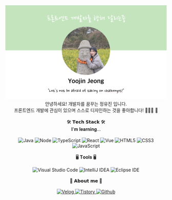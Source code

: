 <div align="center">
  <img src="./images/githubmain.png" alt="깃허브메인이미지">
</div>

<div align="center">안녕하세요! 개발자를 꿈꾸는 정유진 입니다.</div>
<div align="center">프론트엔드 개발에 관심이 있으며 스스로 디자인하는 것을 좋아합니다! 🙆🏻‍♀️ 🎨</div>
<br>
<div align="center">🛠️ 𝗧𝗲𝗰𝗵 𝗦𝘁𝗮𝗰𝗸 🛠️</div>
<div align="center">𝐈'𝐦 𝐥𝐞𝐚𝐫𝐧𝐢𝐧𝐠...</div>
<br>

<div align="center">
  <img src="https://img.shields.io/badge/Java-007396?style=flat&logo=OpenJDK&logoColor=white" alt="Java">
        <img src="https://img.shields.io/badge/Node-%67A4AC?style=flat-square&logo=node&logoColor=white" alt="Node">
  <img src="https://img.shields.io/badge/TypeScript-%233178C6?style=flat-square&logo=typescript&logoColor=white" alt="TypeScript">
  <img src="https://img.shields.io/badge/React-%2361DAFB?style=flat-square&logo=react&logoColor=white" alt="React">
    <img src="https://img.shields.io/badge/Vue-%4FC08D?style=flat-square&logo=typescript&logoColor=white" alt="Vue">
  <img src="https://img.shields.io/badge/HTML5-%23E34F26?style=flat-square&logo=html5&logoColor=white" alt="HTML5">
  <img src="https://img.shields.io/badge/CSS3-%231572B6?style=flat-square&logo=css3&logoColor=white" alt="CSS3">
  <img src="https://img.shields.io/badge/JavaScript-%23F7DF1E?style=flat-square&logo=javascript&logoColor=black" alt="JavaScript">
</div>
<br>

<div align="center">🖥️ 𝐓𝐨𝐨𝐥𝐬 🖥️</div>
<br>

<div align="center">
  <img src="https://img.shields.io/badge/Visual%20Studio%20Code-%23007ACC?style=flat-square&logo=visualstudiocode&logoColor=white" alt="Visual Studio Code">
  <img src="https://img.shields.io/badge/IntelliJ%20IDEA-%23000000?style=flat-square&logo=intellijidea&logoColor=white" alt="IntelliJ IDEA">
  <img src="https://img.shields.io/badge/Eclipse%20IDE-%23A52A2A?style=flat-square&logo=eclipseide&logoColor=white" alt="Eclipse IDE">

</div>
<br>

<div align="center">🩵 𝗔𝗯𝗼𝘂𝘁 𝗺𝗲 🩵</div>
<br>

<div align="center">
  <a href="https://velog.io/@loveylponyo" target="_blank">
    <img src="https://img.shields.io/badge/Velog-20C997?style=flat-square&logo=velog&logoColor=white" alt="Velog">
  </a>
   <a href="https://yj-potato.tistory.com/" target="_blank">
    <img src="https://img.shields.io/badge/Tistory-%238A2BE2?style=flat-square&logo=tistory&logoColor=white" alt="Tistory">
  </a>
   <a href="https://github.com/yjpotato" target="_blank">
    <img src="https://img.shields.io/badge/Github-FF1493?style=flat-square&logo=github&logoColor=white" alt="Github">
  </a>
</div>


